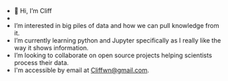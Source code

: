 - 👋 Hi, I’m Cliff
- 
- I’m interested in big piles of data and how we can pull knowledge from it.
- I’m currently learning python and Jupyter specifically as I really like the way it shows information.
- I’m looking to collaborate on open source projects helping scientists process their data.
- I'm accessible by email at Cliffwn@gmail.com.

<!---
Cliffwn/Cliffwn is a ✨ special ✨ repository because its `README.md` (this file) appears on your GitHub profile.
You can click the Preview link to take a look at your changes.
--->
